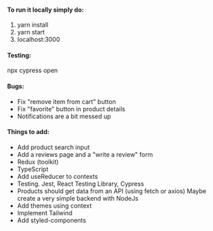 #### To run it locally simply do:
1. yarn install
2. yarn start
3. localhost:3000


#### Testing:
npx cypress open


#### Bugs:
* Fix "remove item from cart" button
* Fix "favorite" button in product details
* Notifications are a bit messed up


#### Things to add:
* Add product search input
* Add a reviews page and a "write a review" form
* Redux (toolkit)
* TypeScript
* Add useReducer to contexts
* Testing. Jest, React Testing Library, Cypress
* Products should get data from an API (using fetch or axios)
  Maybe create a very simple backend with NodeJs
* Add themes using context
* Implement Tailwind
* Add styled-components
